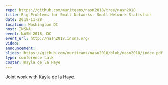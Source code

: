 ```yaml
---
repo: https://github.com/muriteams/nasn2018/tree/nasn2018
title: Big Problems for Small Networks: Small Network Statistics
date: 2018-11-28
location: Washington DC
host: INSNA
event: NASN 2018, DC
event_url: http://nasn2018.insna.org/
video:
announcement:
slides: https://github.com/muriteams/nasn2018/blob/nasn2018/index.pdf
type: conference talk
costar: Kayla de la Haye
---
```


Joint work with Kayla de la Haye.
